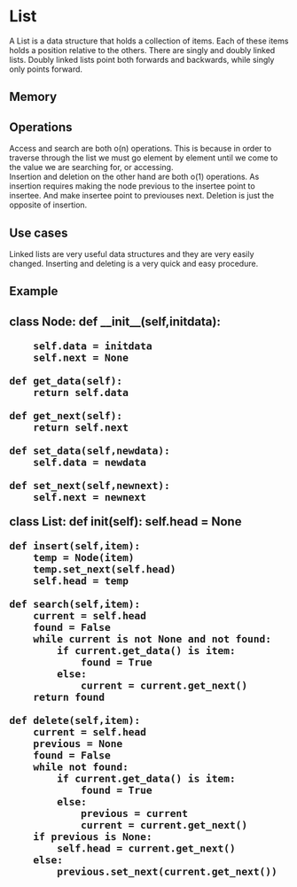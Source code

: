 <h1> List</h1>
<p1> A List is a data structure that holds a collection of items. Each of these items holds a position relative to the others. There are singly and doubly linked lists. Doubly linked lists point both forwards and backwards, while singly only points forward.  </p1>
<h2> Memory </h2>
<h2>Operations</h2>
<p1>Access and search are both o(n) operations. This is because in order to traverse through the list we must go element by element until we come to the value we are searching for, or accessing. <br/> Insertion and deletion on the other hand are both o(1) operations. As insertion requires making the node previous to the insertee point to insertee. And make insertee point to previouses next. Deletion is just the opposite of insertion. </p1>
<h2>Use cases</h2>
<p1> Linked lists are very useful data structures and they are very easily changed. Inserting and deleting is a very quick and easy procedure. </p1>
<h2> Example<h2>
  <p1>
class Node:
    def __init__(self,initdata):
    
        self.data = initdata 
        self.next = None 

    def get_data(self): 
        return self.data

    def get_next(self):
        return self.next

    def set_data(self,newdata):
        self.data = newdata

    def set_next(self,newnext):
        self.next = newnext
class List:
    def __init__(self):
        self.head = None
        
    def insert(self,item):
        temp = Node(item)
        temp.set_next(self.head)
        self.head = temp

    def search(self,item):
        current = self.head
        found = False
        while current is not None and not found:
            if current.get_data() is item:
                found = True
            else:
                current = current.get_next()
        return found

    def delete(self,item):
        current = self.head
        previous = None
        found = False
        while not found:
            if current.get_data() is item:
                found = True
            else:
                previous = current
                current = current.get_next()
        if previous is None:
            self.head = current.get_next()
        else:
            previous.set_next(current.get_next())
            
